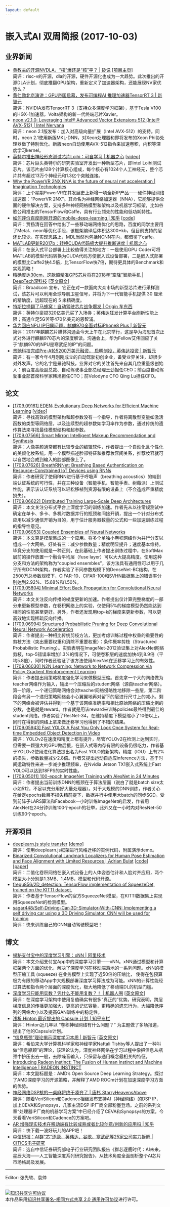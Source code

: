 ```yaml
---
layout: default
---
```


# 嵌入式AI 双周简报 (2017-10-03)

## 业界新闻
- [黄教主的开源NVDLA，“核”爆还是“核”平？ | 矽说](https://mp.weixin.qq.com/s/K3bRztfIO-PRh-XtrYPYGA) [[项目主页]](www.nvdla.org)<br />
简评：risc-v的开源，dla的开源，硬件开源化也成为一大趋势。此次推出的开源DLA计划，彻底推翻GPU架构，重新定义了加速器架构，还能展现NV家优势么？
- [黄仁勋北京演讲：GPU帝国启幕，发布可编程AI 推理加速器TensorRT 3 | 新智元](https://mp.weixin.qq.com/s?__biz=MzI3MTA0MTk1MA==&mid=2652005362&idx=1&sn=2159cde5b7bd4094dfead7bead49a6a1&chksm=f1211703c6569e15a95c02da74bcab4b960491864e35a1d7526784b404b12b6a73ac70672439&scene=0&pass_ticket=rqrP6Vxa9PZoQEDHty4l%2FLyT8Hl0x5YUmW7OF27EHbuoBSvSV3DEBV3RHKCl27LP#rd)<br />
简评：NVIDIA发布TensorRT 3（支持众多深度学习框架），基于Tesla V100的HGX-1加速器，Volta架构的新一代终端芯片Xavier。
- [neon v2.1.0: Leveraging Intel® Advanced Vector Extensions 512 (Intel® AVX-512) | Intel Nervana](https://www.intelnervana.com/neon-2-1/)<br />
简评：neon 2.1版发布：加入对高级向量扩展（Intel AVX-512）的支持。同时，neon 2.1使用新版MKL-DNN，对Xeon处理器和即将发布的Xeon Phi协处理器做了特别优化。新版neon自动使用AVX-512指令来加速卷积，内积等深度学习kernel。
- [英特尔推出神经形态测试芯片Loihi：可自学习 | 机器之心](https://mp.weixin.qq.com/s?__biz=MzA3MzI4MjgzMw==&mid=2650731297&idx=3&sn=0df877e39b4eb42b4358f141e7fbfbe0&chksm=871b375fb06cbe49945b23e43c177ea6c5ce473aca76b47653616afaeb9717fde8128214f9f0&scene=0&pass_ticket=rqrP6Vxa9PZoQEDHty4l%2FLyT8Hl0x5YUmW7OF27EHbuoBSvSV3DEBV3RHKCl27LP#rd) [[video](http://weibo.com/tv/v/Fo2RirbSx?fid=1034:046b3221e691f94898abc00736fd3fdb)]<br /> 
简评：芯片巨头英特尔的研究实验室开发出一种新型芯片，即Intel Loihi测试芯片。该芯片由128个计算核心组成，每个核心有1024个人工神经元，整个芯片共有超过13万个神经元和1.3亿个突触连接。
- [Why the PowerVR 2NX NNA is the future of neural net acceleration | Imagination Technologies](https://www.imgtec.com/blog/why-the-powervr-2nx-nna-is-the-future-of-neural-net-acceleration)<br />
简评：上个星期PowerVR在其发展史上新增一项全新IP产品——硬件神经网络加速器：“PowerVR 2NX”。其命名为神经网络加速器（NNA），它能够提供全面的硬件解决方案，支持多种神经网络模型和架构以及机器学习框架，比如谷歌公司推出的TensorFlow和Caffe，具有行业领先的性能和低功耗特性。
- [如何评价百度刚刚开源的mobile-deep-learning | 知乎](https://www.zhihu.com/question/65816648) [[code](https://github.com/baidu/mobile-deep-learning)]<br />
简评：贾扬清在回答中给出了一些移动端网络优化的思路，百度的同学主要用了Metal、neon等优化手段，该框架编译后体积达300+kb，但目前支持的层还比较少。在实现思路上，MDL当然也包括NCNN在内，都借鉴了caffe。
- [MATLAB更新R2017b：转换CUDA代码极大提升推断速度 | 机器之心](https://mp.weixin.qq.com/s?__biz=MzA3MzI4MjgzMw==&mid=2650731455&idx=2&sn=3c80cc9088e870d44fa3de2994f72382&chksm=871b37c1b06cbed77b2055ebee7987007470f0f049b5a0bb93968ee1a02fc851ba50aa1e12b4&scene=0&pass_ticket=rqrP6Vxa9PZoQEDHty4l%2FLyT8Hl0x5YUmW7OF27EHbuoBSvSV3DEBV3RHKCl27LP#rd)<br />
简评：在嵌入式平台部署上比较值得关注的地方：一是使用GPU Coder可将MATLAB的模型代码转换为CUDA代码方便嵌入式设备部署，二是嵌入式部署的模型比Caffe2快4.5倍，比TensorFlow快7倍，期待更具体的Benchmark和实现策略！
- [精确度达30cm，这款超精准GPS芯片将在2018年“空降”智能手机 | DeepTech深科技](https://mp.weixin.qq.com/s/FAxOYR3i-W2FqRbymqD5uw) [[英文原文](https://spectrum.ieee.org/tech-talk/semiconductors/design/superaccurate-gps-chips-coming-to-smartphones-in-2018)]<br />
简评：Broadcom 宣布，它正在对一款面向大众市场的新型芯片进行采样测试，该芯片可以利用全球导航卫星信号，并将为下一代智能手机提供 30 厘米的精确度，远超现在的 5 米精确度。
- [特斯拉捅翻了马蜂窝！自动驾驶芯片战争爆发 | Origin 车东西](https://mp.weixin.qq.com/s?__biz=MjM5ODgxNTk4Mw==&mid=2689910611&idx=1&sn=a7821a9ff6c856cb2261bf49676a3f20&chksm=836496d3b4131fc5a896e244d71e85ded0347954db2e049ab954e8fbf0b42a91204aaf01fb0d&mpshare=1&scene=1&srcid=0928G5PHKRgshI3hgdksQFIA&pass_ticket=rqrP6Vxa9PZoQEDHty4l%2FLyT8Hl0x5YUmW7OF27EHbuoBSvSV3DEBV3RHKCl27LP#rd)<br />
简评：英特尔豪掷320亿美元买了入场券；英伟达狂发计算平台刷新性能上限；高通立足5G苦等470亿美元的恩智浦。
- [华为回应NPU IP归属问题，麒麟970全面对标iPhone8 Plus | 新智元](https://mp.weixin.qq.com/s?__biz=MzI3MTA0MTk1MA==&mid=2652005319&idx=2&sn=83a6697392fdbce0e3f9fb14741e99ff&chksm=f1211736c6569e207273a6c6da57c4b315a9e72ea0a483161f6ffdfefcacbc1b34d47f22d62f&scene=0&pass_ticket=rqrP6Vxa9PZoQEDHty4l%2FLyT8Hl0x5YUmW7OF27EHbuoBSvSV3DEBV3RHKCl27LP#rd)<br />
简评：2017年麒麟芯片媒体沟通会今天上午在北京举行，这是华为海思首次正式对外进行麒麟970芯片的深度解读。沟通会上，华为Fellow艾伟回应了关于“麒麟970的NPU是寒武纪的IP”的问题。
- [景驰科技完成Pre-A轮5200万美元融资， 启明创投，英伟达投资 | 新智元](https://mp.weixin.qq.com/s?__biz=MzI3MTA0MTk1MA==&mid=2652005362&idx=2&sn=c66836e3f0f76eeba620fa9b30652124&chksm=f1211703c6569e15596b66c9122325a52e2302da84572d62e338869670bd07ef6f4f0f03abbd&scene=0&pass_ticket=rqrP6Vxa9PZoQEDHty4l%2FLyT8Hl0x5YUmW7OF27EHbuoBSvSV3DEBV3RHKCl27LP#rd)<br />
简评：有一家今年4月刚刚成立的自动驾驶初创企业，备受业界关注，却很少对外发声。它的名字是景驰科技，业界对它的关注首先来自其几位重量级创始人：前百度高级副总裁、自动驾驶事业部总经理王劲担任CEO；前百度自动驾驶事业部首席科学家韩旭担任CTO；前Velodyne CFO Qing Lu担任CFO。


## 论文

- [[1709.09161] EDEN: Evolutionary Deep Networks for Efficient Machine Learning](https://arxiv.org/abs/1709.09161) [[video](https://vimeo.com/234510097)]<br />
简评：寻找高效的模型架构和超参数没有一个指导，作者将离散型变量如激活函数的类型等网络层，以及连续型的超参数如学习率作为参数，通过传统的遗传算法来寻找最佳模型结构和超参数。
- [[1709.07566] Smart Mirror: Intelligent Makeup Recommendation and Synthesis](https://arxiv.org/abs/1709.07566)<br />
简评：人像美颜通常都有比较专业的编辑软件，作者提出一个自动化且个性化的美颜化妆系统。用一个模型描述脸部特征和推荐妆容间关系，推荐妆容就可以自然地合成到输入的脸部图像上了。
- [[1709.07626] BreathRNNet: Breathing Based Authentication on Resource-Constrained IoT Devices using RNNs](https://arxiv.org/abs/1709.07626)<br />
简评：作者研究了使用RNN进行基于呼吸声（breathing acoustics）的端到端认证系统的可行性，并在三种设备（智能手机、智能手表、树莓派）上测试性能，表示该认证系统可以轻松移植到资源有限的设备上（不会造成严重精度损失）。
- [[1709.06622] Distributed Training Large-Scale Deep Architectures](https://arxiv.org/abs/1709.06622)<br />
简评：本文关注分布式平台上深度学习的训练加速。作者先从以往常规测试中确定在单卡、多卡、多机时数据并行的瓶颈和间接开销，提出一个针对分布式应用以减少通信开销为目的，用于估计服务器数量的公式和一些加速训练过程的指导性意见。
- [[1709.06053] Coupled Ensembles of Neural Networks](https://arxiv.org/abs/1709.06053)<br />
简评：本文算是模型集成的一个应用。将多个单独小卷积网络作为并行分支以组成一个大网络，好处有三：减少参数数量；精度明显提升；速度基本维持。毕竟分支的使用就是一种正则，在此基础上作者提出训练过程中，在SoftMax层前的操作放置一个融合平均层（fuse layer）可以大大提高精度。使用这种分支和方法的架构称为“coupled ensembles”，该方法具有通用性可以用于几乎所有DCNN架构，作者实验了不同参数规模下的DenseNet-BC结构，在2500万总参数规模下，CIFAR-10、CIFAR-100和SVHN数据集上的错误率分别达到2.92%、15.68%和1.50%。
- [[1709.05804] Minimal Effort Back Propagation for Convolutional Neural Networks](https://arxiv.org/abs/1709.05804)<br />
简评：本文关注反向传播的梯度更新的加速。作者提出仅计算完整梯度的一部分来更新模型参数，在卷积网络上的实验，仅使用5%的梯度模型仍然能达到相同的性能甚至更好。另外，作者还发现用top-k的梯度来更新参数，可以更高效地实现稀疏反向传播。
- [[1709.06994] Structured Probabilistic Pruning for Deep Convolutional Neural Network Acceleration](https://arxiv.org/abs/1709.06994)<br />
简评：作者提出一种相比传统剪枝方法，更加考虑训练过程中权重的重要性的剪枝方法（突出重要权重和消除不重要权重）：条件概率剪枝（Structured Probabilistic Pruning）。实验表明在ImageNet-2012验证集上对AlexNet网络剪枝，top-5错误率增加1.3%的情况下，可使卷积层的速度加快4到8.9倍（平均5.8倍），同时作者还验证了该方法使用AlexNet在迁移学习上的有效性。
- [[1709.06030] N2N Learning: Network to Network Compression via Policy Gradient Reinforcement Learning](https://arxiv.org/abs/1709.06030)<br />
简评：作者提出用策略梯度强化学习来做模型压缩。首先拿一个大的网络做为teacher网络作为输入，输出一个压缩后的student网络（源自teacher网络）。第一阶段，一个递归策略网络会对teacher网络侵略性地移除一些层，第二阶段会有另一个递归策略网络会小心翼翼地再对留下的层进行尺寸上的减小。剩下的网络会被评估并得到一个基于该网络准确率和相比原始网络的压缩比例的分数，也是就是reward。作者就是用该reward来训练policies最终得到最佳的student网络。作者实验了ResNet-34，在维持精度下模型缩小了10倍以上，同时在得到的网络上拿来做迁移学习也得到了不错的结果。
- [[1709.05943] Fast YOLO: A Fast You Only Look Once System for Real-time Embedded Object Detection in Video](https://arxiv.org/abs/1709.05943)<br />
简评：YOLOv2在速度和精度上都有提升，尽管YOLOv2在检测上达到实时，但需要一颗强大的GPU做后援，在嵌入式等内存有限的设备仍很吃力，作者基于YOLOv2使用进化算法提出名为Fast YOLO的新架构，精度（IOU）上有2%的损失，参数数量减少2.8倍。作者又提出运动自适应inference方法，基于时间运动特性来进一步减少推理频率，在Nvidia Jetson TX1嵌入式系统上Fast YOLO可以达到18FPS的实时性能。
- [[1709.05011] 100-epoch ImageNet Training with AlexNet in 24 Minutes](https://arxiv.org/abs/1709.05011)<br />
简评：作者提出当前训练DNN的瓶颈在于算法层面（说白了就是batch size太小如512，不足以充分用好大量处理器）。对于大规模的DNN训练，作者关心在给定epochs数目不损失精前提下，数据并行中使用大batch的同步SGD。受到前阵子LARS算法和Facebook一小时训练ImageNet的启发，作者用AlexNet在24分钟训练100个epoch的壮举，此外又在一小时内对ResNet-50训练90个epoch。


## 开源项目

- [deeplearn.js style transfer](https://github.com/reiinakano/fast-style-transfer-deeplearnjs) [[demo](https://reiinakano.github.io/fast-style-transfer-deeplearnjs/)]<br />
简评：使用deeplearn.js框架进行风格迁移的实例代码，附属演示demo。
- [Binarized Convolutional Landmark Localizers for Human Pose Estimation and Face Alignment with Limited Resources | Adrian Bulat](https://www.adrianbulat.com/binary-cnn-landmarks) [[code](https://github.com/1adrianb/binary-face-alignment)] [[paper](https://arxiv.org/abs/1703.00862)]<br />
简评：二值化卷积网络在嵌入式设备上的人体姿态估计和人脸对齐应用，两个模型大小分别是1.3MB、1.4MB，模型和代码开源。
- [fregu856/2D_detection: TensorFlow implementation of SqueezeDet, trained on the KITTI dataset.](https://github.com/fregu856/2D_detection)<br />
简评：作者基于TensorFlow的官方SqueezeNet模型，在KITTI数据集上实现用SqueezeNet的检测模型。
- [sagar448/Self-Driving-Car-3D-Simulator-With-CNN: Implementing a self driving car using a 3D Driving Simulator. CNN will be used for training](https://github.com/sagar448/Self-Driving-Car-3D-Simulator-With-CNN)<br />
简评：快来训练自己的CNN自动驾驶模型吧！


## 博文

- [揭秘支付宝中的深度学习引擎：xNN | 阿里技术](https://mp.weixin.qq.com/s?timestamp=1506823063&src=3&ver=1&signature=Gdy-nKe1o1DmbeI6I53eJ7ePAyWBZcPOcswSFlR49-3UBG61HLZqa9oE14*quIRjuKmIqQY17L7QyaFleCyRrbD*gDv0z*mZyCVHPWm8lu7EMrSWAGEaQOU4m1JBfJBozYFZstpb82FaE1hyjCZ74hNJyZ*kI09xcOBm7mJQT4g=)<br />
简评：本文介绍支付宝App中的深度学习引擎——xNN。xNN通过模型和计算框架两个方面的优化，解决了深度学习在移动端落地的一系列问题。xNN的模型压缩工具 (xqueeze) 在业务模型上实现了近50倍的压缩比， 使得在包预算极为有限的移动App中大规模部署深度学习算法成为可能。xNN的计算性能经过算法和指令两个层面的深度优化，极大地降低了移动端DL的机型门槛。
- [深度学习只能用实数？凭什么不能用复数？！ | 机器人圈](https://mp.weixin.qq.com/s/A3zniHGsubiOoyOvfVcDAw) [[英文原文](https://medium.com/intuitionmachine/should-deep-learning-use-complex-numbers-edbd3aac3fb8)]<br />
简评：在深度学习架构中使用复值确实有很多“真正的”优势。研究表明，跨层梯度信息的传播更加强大，更高的记忆容量，更精确的遗忘行为，大幅降低序列的网络大小以及提高GAN训练中的稳定性。
- [浅析 Hinton 最近提出的 Capsule 计划 | 知乎专栏](https://zhuanlan.zhihu.com/p/29435406)<br />
简评：Hinton近几年以 “卷积神经网络有什么问题？” 为主题做了多场报道，提出了他的Capsule计划。
- [“信息瓶颈”理论揭示深度学习本质 | 新智元](https://mp.weixin.qq.com/s/pdv-T69rz4jO47CMf-CUhg) [[英文原文](https://www.quantamagazine.org/new-theory-cracks-open-the-black-box-of-deep-learning-20170921/)]<br />
简评：希伯来大学计算机科学家和神经学家Naftali Tishby等人提出了一种叫做“信息瓶颈”的理论，该理论认为，深度神经网络在学习过程中像把信息从瓶颈中挤压出去一般，去除噪音输入，只保留与通用概念最相关的特征。
- [Introducing Radeon Instinct: The Fusion of Human Instinct and Machine Intelligence | RADEON INSTINCT](https://instinct.radeon.com/en/introducing-radeon-instinct/)<br />
简评：本文副标题是：AMD’s Open Source Deep Learning Strategy。探讨了AMD深度学习的开源策略，并解释了AMD ROCm计划在加速深度学习方面的优势。
- [神经网络DSP核的一桌麻将终于凑齐了 | 唐杉 StarryHeavensAbove](https://mp.weixin.qq.com/s?__biz=MzI3MDQ2MjA3OA==&mid=2247484055&idx=1&sn=fe9cfbe984510abe4e902c994bcb6097&chksm=ead1ff86dda67690c97fa01e67ed111a558ab04fbc31b2369af125b60ce7e1783cc57c7b774d&mpshare=1&scene=1&srcid=0525e1INuCTINEUEngTsQrsT&pass_ticket=rqrP6Vxa9PZoQEDHty4l%2FLyT8Hl0x5YUmW7OF27EHbuoBSvSV3DEBV3RHKCl27LP#rd)<br />
简评：随着VeriSilicon和Cadence相继发布支持AI（神经网络）的DSP IP，加上CEVA和Synopsys，几家主流DSP IP厂商全部粉墨登场。之前的系列文章“处理器IP厂商的机器学习方案”中已经介绍了CEVA和Synopsys的方案。今天看看VeriSilicon和Cadence的方案吧。
- [AR 增强现实技术在移动端有比较成熟或者比较创意/创新的应用吗 | 知乎](
https://www.zhihu.com/question/19575198)<br />
简评：快下载一波好玩儿的APP吧！
- [中信研报：AI群“芯”逐鹿，英伟达、谷歌、寒武纪等25家公司实力拆解 | CITICS电子研究](https://mp.weixin.qq.com/s?__biz=MzI3MTA0MTk1MA==&mid=2652004960&idx=3&sn=ef3284dd5e90c0b6751cdf3c96f69bb3&chksm=f1211691c6569f871842d9b8c131e4a5dcf4ac6f32ade193b45b94de05fb6fe71530f99abd45&scene=0&pass_ticket=rqrP6Vxa9PZoQEDHty4l%2FLyT8Hl0x5YUmW7OF27EHbuoBSvSV3DEBV3RHKCl27LP#rd)<br />
简评：选自中信证券研究部电子行业研究团队报告《群芯逐鹿时代：AI未来，星辰大海——人工智能深度系列研究报告》，从技术角度全面剖析整个AI芯片市场格局及发展。

----

Editor: 张先轶、袁帅

----

<a rel="license" href="http://creativecommons.org/licenses/by-sa/2.0/"><img alt="知识共享许可协议" style="border-width:0" src="https://i.creativecommons.org/l/by-sa/2.0/88x31.png" /></a><br />本作品采用<a rel="license" href="http://creativecommons.org/licenses/by-sa/2.0/">知识共享署名-相同方式共享 2.0 通用许可协议</a>进行许可。
